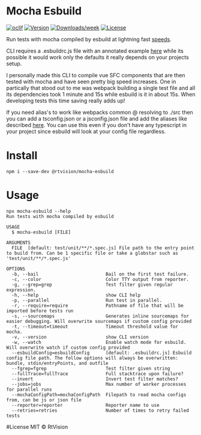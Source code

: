 Mocha Esbuild
=============
[![oclif](https://img.shields.io/badge/cli-oclif-brightgreen.svg)](https://oclif.io)
[![Version](https://img.shields.io/npm/v/mocha-esbuild.svg)](https://npmjs.org/package/@rtvision/mocha-esbuild)
[![Downloads/week](https://img.shields.io/npm/dw/mocha-esbuild.svg)](https://npmjs.org/package/@rtvision/mocha-esbuild)
[![License](https://img.shields.io/npm/l/mocha-esbuild.svg)](https://github.com/RtVision/mocha-esbuild/blob/master/package.json)


Run tests with mocha compiled by esbuild at lightning fast [speeds](https://esbuild.github.io/). 

CLI requires a .esbuildrc.js file with an annotated example [here](https://github.com/RtVision/mocha-esbuild/blob/master/.esbuildrc.js)
while its possible it would work only the defaults it really depends on your projects setup.

I personally made this CLI to compile vue SFC components that are then tested with mocha and have seen pretty big speed increases.
One in partically that stood out to me was webpack building a single test file and all its dependencies took 1 minute and 15s while
esbuild is it in about 15s. When developing tests this time saving really adds up!

If you need alias's to work like webpacks common @ resolving to ./src then you can add a tsconfig.json or a jsconfig.json file and add
the aliases like described [here](https://www.typescriptlang.org/docs/handbook/module-resolution.html#path-mapping). You can use
this even if you don't have any typescript in your project since esbuild will look at your config file regardless.


# Install
``` sh-session
npm i --save-dev @rtvision/mocha-esbuild
```

# Usage
```sh-session
npx mocha-esbuild --help
Run tests with mocha compiled by esbuild

USAGE
  $ mocha-esbuild [FILE]

ARGUMENTS
  FILE  [default: test/unit/**/*.spec.js] File path to the entry point to build from. Can be 1 specific file or take a globstar such as 'test/unit/**/*.spec.js'

OPTIONS
  -b, --bail                         Bail on the first test failure.
  -c, --color                        Color TTY output from reporter.
  -g, --grep=grep                    Test filter given regular expression.
  -h, --help                         show CLI help
  -p, --parallel                     Run test in parallel.
  -r, --require=require              Pathname of file that will be imported before tests run
  -s, --sourcemaps                   Generates inline sourcemaps for easier debugging. Will overwrite sourcemaps if custom config provided
  -t, --timeout=timeout              Timeout threshold value for mocha.
  -v, --version                      show CLI version
  -w, --watch                        Enable watch mode for esbuild. Will overwrite watch if custom config provided
  --esbuildConfig=esbuildConfig      [default: .esbuildrc.js] Esbuild config file path. The follow options will always be overwritten: bundle, stdin/entryPoints, and outfile
  --fgrep=fgrep                      Test filter given string
  --fullTrace=fullTrace              Full stacktrace upon failure?
  --invert                           Invert test filter matches?
  --jobs=jobs                        Max number of worker processes for parallel runs
  --mochaConfigPath=mochaConfigPath  Filepath to read mocha configs from, can be js or json file
  --reporter=reporter                Reporter name to use
  --retries=retries                  Number of times to retry failed tests
```

#License
MIT © RtVision
